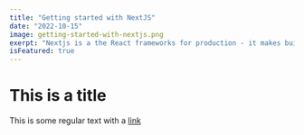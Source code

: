 ```yaml
---
title: "Getting started with NextJS"
date: "2022-10-15"
image: getting-started-with-nextjs.png
exerpt: "Nextjs is a the React frameworks for production - it makes building fullstack React app"
isFeatured: true
---
```


# This is a title

This is some regular text with a [link](https://google.com)
